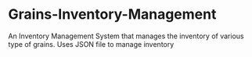 # Grains-Inventory-Management
An Inventory Management System that manages the inventory of various type of grains. Uses JSON file to manage inventory

